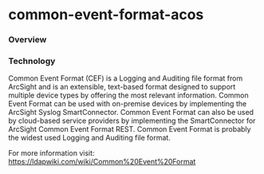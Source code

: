 # common-event-format-acos

### Overview


### Technology
Common Event Format (CEF) is a Logging and Auditing file format from ArcSight and is an extensible, text-based format designed to support multiple device types by offering the most relevant information. Common Event Format can be used with on-premise devices by implementing the ArcSight Syslog SmartConnector. Common Event Format can also be used by cloud-based service providers by implementing the SmartConnector for ArcSight Common Event Format REST. Common Event Format is probably the widest used Logging and Auditing file format.

For more information visit: https://ldapwiki.com/wiki/Common%20Event%20Format

